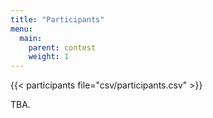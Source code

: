 ```yaml
---
title: "Participants"
menu:
  main:
    parent: contest
    weight: 1
---
```


{{< participants file="csv/participants.csv" >}}

TBA.
